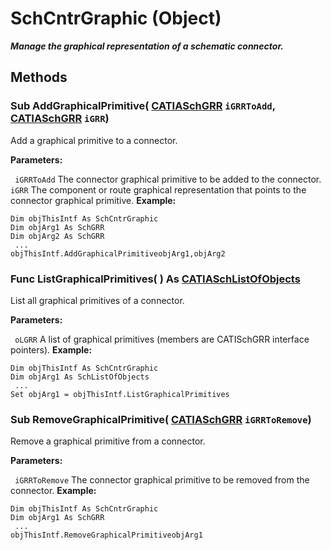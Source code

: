 # SchCntrGraphic (Object)

**_Manage the graphical representation of a schematic connector._**

## Methods

### Sub **AddGraphicalPrimitive**( [CATIASchGRR](../CATSchPlatformInterfaces/interface_SchGRR_6684.md)  `iGRRToAdd`,  [CATIASchGRR](../CATSchPlatformInterfaces/interface_SchGRR_6684.md)  `iGRR`)

Add a graphical primitive to a connector.

**Parameters:**

` iGRRToAdd`      The connector graphical primitive to be added to the connector.
` iGRR`      The component or route graphical representation that points to the connector graphical primitive.
**Example:**

```VBScript
Dim objThisIntf As SchCntrGraphic
Dim objArg1 As SchGRR
Dim objArg2 As SchGRR
 ...
objThisIntf.AddGraphicalPrimitiveobjArg1,objArg2

```

### Func **ListGraphicalPrimitives**( ) As [CATIASchListOfObjects](../CATSchPlatformInterfaces/interface_SchListOfObjects_53274.md)

List all graphical primitives of a connector.

**Parameters:**

` oLGRR`      A list of graphical primitives (members are CATISchGRR interface pointers).
**Example:**

```VBScript
Dim objThisIntf As SchCntrGraphic
Dim objArg1 As SchListOfObjects
 ...
Set objArg1 = objThisIntf.ListGraphicalPrimitives

```

### Sub **RemoveGraphicalPrimitive**( [CATIASchGRR](../CATSchPlatformInterfaces/interface_SchGRR_6684.md)  `iGRRToRemove`)

Remove a graphical primitive from a connector.

**Parameters:**

` iGRRToRemove`      The connector graphical primitive to be removed from the connector.
**Example:**

```VBScript
Dim objThisIntf As SchCntrGraphic
Dim objArg1 As SchGRR
 ...
objThisIntf.RemoveGraphicalPrimitiveobjArg1

```